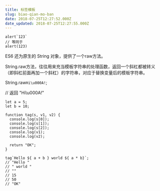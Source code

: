 ```yaml
---
title: 标签模板
slug: biao-qian-mo-ban
date: 2018-07-25T12:27:52.000Z
date_updated: 2018-07-25T12:27:55.000Z
---
```


    alert`123`
    // 等同于
    alert(123)
    

ES6 还为原生的 String 对象，提供了一个raw方法。

String.raw方法，往往用来充当模板字符串的处理函数，返回一个斜杠都被转义（即斜杠前面再加一个斜杠）的字符串，对应于替换变量后的模板字符串。

String.raw`Hi\u000A!`;

// 返回 "Hi\u000A!"

    let a = 5;
    let b = 10;
    
    function tag(s, v1, v2) {
      console.log(s[0]);
      console.log(s[1]);
      console.log(s[2]);
      console.log(v1);
      console.log(v2);
    
      return "OK";
    }
    
    tag`Hello ${ a + b } world ${ a * b}`;
    // "Hello "
    // " world "
    // ""
    // 15
    // 50
    // "OK"
    
